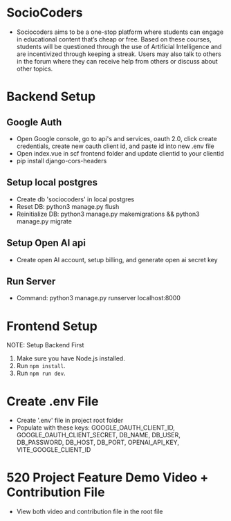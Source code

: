 # SocioCoders
- Sociocoders aims to be a one-stop platform where students can engage in educational content that’s cheap or free. Based on these courses, students will be questioned through the use of Artificial Intelligence and are incentivized through keeping a streak. Users may also talk to others in the forum where they can receive help from others or discuss about other topics.

# Backend Setup
## Google Auth
- Open Google console, go to api's and services, oauth 2.0, click create credentials, create new oauth client id, and paste id into new .env file
- Open index.vue in scf frontend folder and update clientid to your clientid
- pip install django-cors-headers

## Setup local postgres
- Create db 'sociocoders' in local postgres
- Reset DB: python3 manage.py flush
- Reinitialize DB: python3 manage.py makemigrations && python3 manage.py migrate

## Setup Open AI api
- Create open AI account, setup billing, and generate open ai secret key

## Run Server
- Command: python3 manage.py runserver localhost:8000

# Frontend Setup
NOTE: Setup Backend First
1. Make sure you have Node.js installed.
2. Run `npm install`.
3. Run `npm run dev`.

# Create .env File
- Create '.env' file in project root folder
- Populate with these keys: GOOGLE_OAUTH_CLIENT_ID, GOOGLE_OAUTH_CLIENT_SECRET, DB_NAME, DB_USER, DB_PASSWORD, DB_HOST, DB_PORT, OPENAI_API_KEY, VITE_GOOGLE_CLIENT_ID

# 520 Project Feature Demo Video + Contribution File
- View both video and contribution file in the root file
